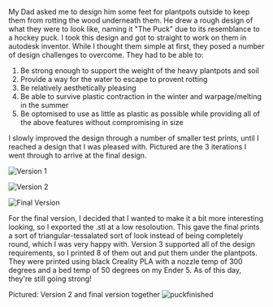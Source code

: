 My Dad asked me to design him some feet for plantpots outside to keep them from rotting the wood underneath them. He drew a rough design of what they were to look like, naming it "The Puck" due to its resemblance to a hockey puck. I took this design and got to straight to work on them in autodesk inventor. While I thought them simple at first, they posed a number of design challenges to overcome. They had to be able to:
1. Be strong enough to support the weight of the heavy plantpots and soil
2. Provide a way for the water to escape to provent rotting
3. Be relatively aesthetically pleasing
4. Be able to survive plastic contraction in the winter and warpage/melting in the summer
5. Be optomised to use as little as plastic as possible while providing all of the above features without compromising in size

I slowly improved the design through a number of smaller test prints, until I reached a design that I was pleased with. Pictured are the 3 iterations I went through to arrive at the final design.

![Version 1](https://user-images.githubusercontent.com/63659684/95765017-284be180-0ca9-11eb-9116-975cd4855eb9.png)

![Version 2](https://user-images.githubusercontent.com/63659684/95765264-84166a80-0ca9-11eb-821f-793d202464a5.png)

![Final Version](https://user-images.githubusercontent.com/63659684/95765175-66490580-0ca9-11eb-8b6c-f858480afed4.png)

For the final version, I decided that I wanted to make it a bit more interesting looking, so I exported the .stl at a low resoloution. This gave the final prints a sort of triangular-tessalated sort of look instead of being completely round, which I was very happy with. Version 3 supported all of the design requirements, so I printed 8 of them out and put them under the plantpots. They were printed using black Creality PLA with a nozzle temp of 300 degrees and a bed temp of 50 degrees on my Ender 5. As of this day, they're still going strong! 

Pictured: Version 2 and final version together
![puckfinished](https://user-images.githubusercontent.com/63659684/95766508-4581af80-0cab-11eb-84f3-5e8f50dc29db.jpg)
